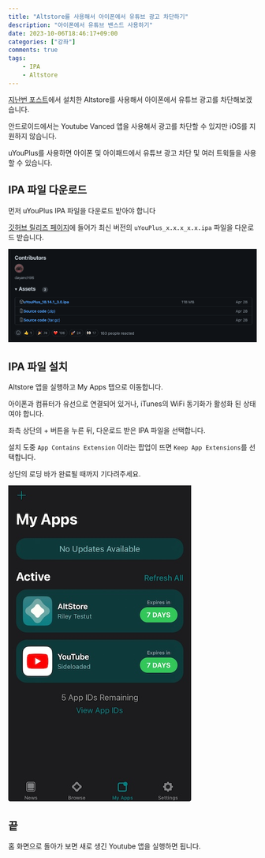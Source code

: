 ```yaml
---
title: "Altstore를 사용해서 아이폰에서 유튜브 광고 차단하기"
description: "아이폰에서 유튜브 밴스드 사용하기"
date: 2023-10-06T18:46:17+09:00
categories: ["강좌"]
comments: true
tags:
    - IPA
    - Altstore
---
```


[지난번 포스트](https://blog.ny64.kr/posts/install-ipa-on-iphone-without-jailbreaking/)에서 설치한 Altstore를 사용해서 아이폰에서 유튜브 광고를 차단해보겠습니다.

안드로이드에서는 Youtube Vanced 앱을 사용해서 광고를 차단할 수 있지만 iOS를 지원하지 않습니다.

uYouPlus를 사용하면 아이폰 및 아이패드에서 유튜브 광고 차단 및 여러 트윅들을 사용할 수 있습니다.

## IPA 파일 다운로드

먼저 uYouPlus IPA 파일을 다운로드 받아야 합니다

[깃허브 릴리즈 페이지](https://github.com/qnblackcat/uYouPlus/releases)에 들어가 최신 버전의 `uYouPlus_x.x.x_x.x.ipa` 파일을 다운로드 받습니다.

![uYouPlus IPA 파일 다운로드](./images/download-uYouPlus.png)

## IPA 파일 설치

Altstore 앱을 실행하고 My Apps 탭으로 이동합니다.

아이폰과 컴퓨터가 유선으로 연결되어 있거나, iTunes의 WiFi 동기화가 활성화 된 상태여야 합니다.

좌측 상단의 + 버튼을 누른 뒤, 다운로드 받은 IPA 파일을 선택합니다.

설치 도중 `App Contains Extension` 이라는 팝업이 뜨면 `Keep App Extensions`를 선택합니다.

상단의 로딩 바가 완료될 때까지 기다려주세요.

![uYouPlus IPA 파일 설치](./images/install-uYouPlus.jpeg)

## 끝

홈 화면으로 돌아가 보면 새로 생긴 Youtube 앱을 실행하면 됩니다.
